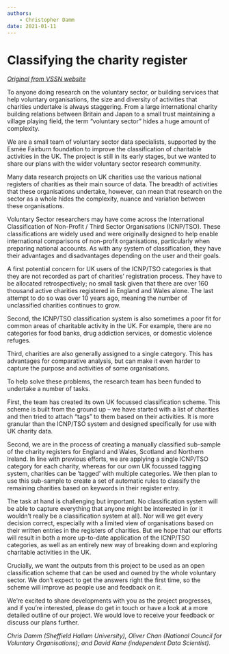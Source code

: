 ```yaml
---
authors:
    - Christopher Damm
date: 2021-01-11
---
```


# Classifying the charity register

_[Original from VSSN website](https://www.vssn.org.uk/2021/01/11/classifying-the-charity-register/)_

To anyone doing research on the voluntary sector, or building services that help voluntary organisations, the size and diversity of activities that charities undertake is always staggering. From a large international charity building relations between Britain and Japan to a small trust maintaining a village playing field, the term “voluntary sector” hides a huge amount of complexity.

We are a small team of voluntary sector data specialists, supported by the Esmée Fairburn foundation to improve the classification of charitable activities in the UK. The project is still in its early stages, but we wanted to share our plans with the wider voluntary sector research community. 

Many data research projects on UK charities use the various national registers of charities as their main source of data. The breadth of activities that these organisations undertake, however, can mean that research on the sector as a whole hides the complexity, nuance and variation between these organisations. 

Voluntary Sector researchers may have come across the International Classification of Non-Profit / Third Sector Organisations (ICNP/TSO). These classifications are widely used and were originally designed to help enable international comparisons of non-profit  organisations, particularly when preparing national accounts. As with any system of classification, they have their advantages and disadvantages depending on the user and their goals. 

A first potential concern for UK users of the ICNP/TSO categories is that they are not recorded as part of charities’ registration process. They have to be allocated retrospectively; no small task given that there are over 160 thousand active charities registered in England and Wales alone. The last attempt to do so was over 10 years ago, meaning the number of unclassified charities continues to grow. 

Second, the ICNP/TSO classification system is also sometimes a poor fit for common areas of charitable activity in the UK. For example, there are no categories for food banks, drug addiction services, or domestic violence refuges. 

Third, charities are also generally assigned to a single category. This has advantages for comparative analysis, but can make it even harder to capture the purpose and activities of some organisations. 

To help solve these problems, the research team has been funded to undertake a number of tasks. 

First, the team has created its own UK focussed classification scheme. This scheme is built from the ground up – we have started with a list of charities and then tried to attach “tags” to them based on their activities. It is more granular than the ICNP/TSO system and designed specifically for use with UK charity data. 

Second, we are in the process of creating a manually classified sub-sample of the charity registers for England and Wales, Scotland and Northern Ireland. In line with previous efforts, we are applying a single ICNP/TSO category for each charity, whereas for our own UK focussed tagging system, charities can be ‘tagged’ with multiple categories.  We then plan to use this sub-sample to create a set of automatic rules to classify the remaining charities based on keywords in their register entry. 

The task at hand is challenging but important. No classification system will be able to capture everything that anyone might be interested in (or it wouldn’t really be a classification system at all). Nor will we get every decision correct, especially with a limited view of organisations based on their written entries in the registers of charities. But we hope that our efforts will result in both a more up-to-date application of the ICNP/TSO categories, as well as an entirely new way of breaking down and exploring charitable activities in the UK. 

Crucially, we want the outputs from this project to be used as an open classification scheme that can be used and owned by the whole voluntary sector. We don’t expect to get the answers right the first time, so the scheme will improve as people use and feedback on it.

We’re excited to share developments with you as the project progresses, and if you’re interested, please do get in touch or have a look at a more detailed outline of our project. We would love to receive your feedback or discuss our plans further. 

_Chris Damm (Sheffield Hallam University), Oliver Chan (National Council for Voluntary Organisations); and David Kane (independent Data Scientist)._
